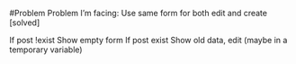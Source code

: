 ﻿#Problem
Problem I’m facing: Use same form for both edit and create [solved]

If post !exist
	Show empty form
If post exist
	Show old data, edit (maybe in a temporary variable)

